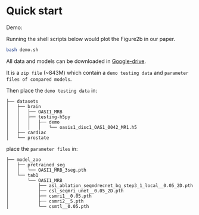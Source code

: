 # Quick start
Demo:

Running the shell scripts below would plot the Figure2b in our paper.
```bash
bash demo.sh
```

All data and models can be downloaded in [Google-drive](https://drive.google.com/file/d/1fdxsNnbEURpetsH9seP4RRv9nML2y2i1/view?usp=sharing).

It is a `zip file` (~843M) which contain a `demo testing data` and `parameter files of compared models`. 

Then place the `demo testing data` in:

```
├── datasets
│   ├── brain
│   │   ├── OASI1_MRB
│   │   ├── testing-h5py
│   │   │   ├── demo
│   │   │   │   └── oasis1_disc1_OAS1_0042_MR1.h5
│   ├── cardiac
│   └── prostate
```

place the `parameter files` in:
```
├── model_zoo
│   ├── pretrained_seg
│   │   └── OASI1_MRB_3seg.pth
│   └── tab1
│       └── OASI1_MRB
│           ├── asl_ablation_seqmdrecnet_bg_step3_1_local__0.05_2D.pth
│           ├── csl_seqmri_unet__0.05_2D.pth
│           ├── csmri1__0.05.pth
│           ├── csmri2__5.pth
│           └── csmtl__0.05.pth
```
